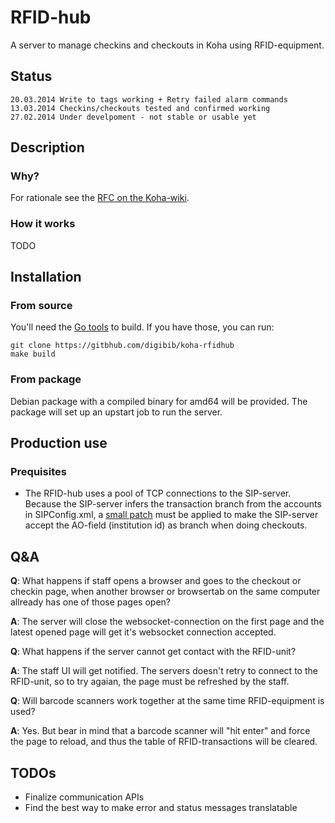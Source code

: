 # RFID-hub
A server to manage checkins and checkouts in Koha using RFID-equipment.

## Status
    20.03.2014 Write to tags working + Retry failed alarm commands
    13.03.2014 Checkins/checkouts tested and confirmed working
    27.02.2014 Under develpoment - not stable or usable yet

## Description

### Why?
For rationale see the [RFC on the Koha-wiki](http://wiki.koha-community.org/wiki/RFID_RFC).

### How it works
TODO

## Installation

### From source
You'll need the [Go tools](http://golang.org/doc/install) to build. If you have those, you can run:

    git clone https://gitbhub.com/digibib/koha-rfidhub
    make build

### From package
Debian package with a compiled binary for amd64 will be provided. The package will set up an upstart job to run the server.

## Production use

### Prequisites
* The RFID-hub uses a pool of TCP connections to the SIP-server. Because the SIP-server infers the transaction branch from the accounts in SIPConfig.xml, a [small patch](https://github.com/digibib/koha-work/commit/0139f82aa1ce2ca9a5a71d73245839141e1eaa38) must be applied to make the SIP-server accept the AO-field (institution id) as branch when doing checkouts.

## Q&A
__Q__: What happens if staff opens a browser and goes to the checkout or checkin page, when another browser or browsertab on the same computer allready has one of those pages open?

__A__: The server will close the websocket-connection on the first page and the latest opened page will get it's websocket connection accepted.

__Q__: What happens if the server cannot get contact with the RFID-unit?

__A__: The staff UI will get notified. The servers doesn't retry to connect to the RFID-unit, so to try agaian, the page must be refreshed by the staff.

__Q__: Will barcode scanners work together at the same time RFID-equipment is used?

__A__: Yes. But bear in mind that a barcode scanner will "hit enter" and force the page to reload, and thus the table of RFID-transactions will be cleared.


## TODOs
* Finalize communication APIs
* Find the best way to make error and status messages translatable